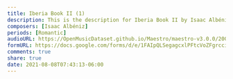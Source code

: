 ```yaml
---
title: Iberia Book II (1)
description: This is the description for Iberia Book II by Isaac Albéniz
composers: [Isaac Albéniz]
periods: [Romantic]
audioURL: https://OpenMusicDataset.github.io/Maestro/maestro-v3.0.0/2006/MIDI-Unprocessed_05_R1_2006_01-05_ORIG_MID--AUDIO_05_R1_2006_03_Track03_wav.midi
formURL: https://docs.google.com/forms/d/e/1FAIpQLSegagcxlPFtcVoZFgrcciPkvsnS5ALs7aeAbuGLyxT3mynVFA/viewform
comments: true
share: true
date: 2021-08-08T07:43:13-06:00
---
```

